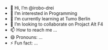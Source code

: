 - 👋 Hi, I’m @irobo-drei
- 👀 I’m interested in Programming
- 🌱 I’m currently learning at Tumo Berlin
- 💞️ I’m looking to collaborate on Projact Alt F4
- 📫 How to reach me ...
- 😄 Pronouns: ...
- ⚡ Fun fact: ...

<!---
irobo-drei/irobo-drei is a ✨ special ✨ repository because its `README.md` (this file) appears on your GitHub profile.
You can click the Preview link to take a look at your changes.
--->

